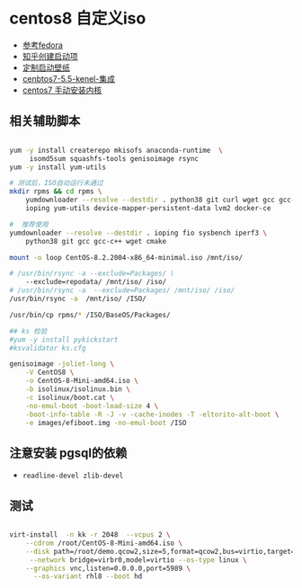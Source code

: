 # centos8 自定义iso

- [参考fedora](https://fedoraproject.org/w/index.php?title=anaconda/kickstart/zh-cn&oldid=378528)
- [知乎创建启动项](https://zhuanlan.zhihu.com/p/140972579)
- [定制启动壁纸](https://www.pianshen.com/article/19221767685/)
- [cenbtos7-5.5-kenel-集成](https://blog.csdn.net/weixin_39599317/article/details/112729710)
- [centos7 手动安装内核](https://www.cnblogs.com/xzkzzz/p/9627658.html)

## 相关辅助脚本
```bash

yum -y install createrepo mkisofs anaconda-runtime  \
     isomd5sum squashfs-tools genisoimage rsync 
yum -y install yum-utils 

# 测试后，ISO自动运行未通过
mkdir rpms && cd rpms \
    yumdownloader --resolve --destdir . python38 git curl wget gcc gcc-c++ cmake \
    ioping yum-utils device-mapper-persistent-data lvm2 docker-ce 

#  推荐使用
yumdownloader --resolve --destdir . ioping fio sysbench iperf3 \
    python38 git gcc gcc-c++ wget cmake 

mount -o loop CentOS-8.2.2004-x86_64-minimal.iso /mnt/iso/

# /usr/bin/rsync -a --exclude=Packages/ \
    --exclude=repodata/ /mnt/iso/ /iso/
# /usr/bin/rsync -a  --exclude=Packages/ /mnt/iso/ /iso/
/usr/bin/rsync -a  /mnt/iso/ /ISO/

/usr/bin/cp rpms/* /ISO/BaseOS/Packages/

## ks 检验
#yum -y install pykickstart 
#ksvalidator ks.cfg

genisoimage -joliet-long \
    -V CentOS8 \
    -o CentOS-8-Mini-amd64.iso \
    -b isolinux/isolinux.bin \
    -c isolinux/boot.cat \
    -no-emul-boot -boot-load-size 4 \
    -boot-info-table -R -J -v -cache-inodes -T -eltorito-alt-boot \
    -e images/efiboot.img -no-emul-boot /ISO
```

## 注意安装 pgsql的依赖
-   `readline-devel zlib-devel `


## 测试
```bash

virt-install  -n kk -r 2048  --vcpus 2 \
    --cdrom /root/CentOS-8-Mini-amd64.iso \
    --disk path=/root/demo.qcow2,size=5,format=qcow2,bus=virtio,target=vda  \
     --network bridge=virbr0,model=virtio --os-type linux \
    --graphics vnc,listen=0.0.0.0,port=5989 \
      --os-variant rhl8 --boot hd

```